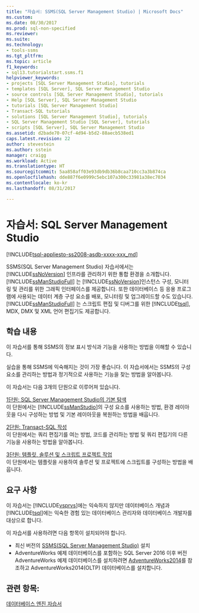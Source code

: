 ```yaml
---
title: "자습서: SSMS(SQL Server Management Studio) | Microsoft Docs"
ms.custom: 
ms.date: 08/30/2017
ms.prod: sql-non-specified
ms.reviewer: 
ms.suite: 
ms.technology:
- tools-ssms
ms.tgt_pltfrm: 
ms.topic: article
f1_keywords:
- sql13.tutorialstart.ssms.f1
helpviewer_keywords:
- projects [SQL Server Management Studio], tutorials
- templates [SQL Server], SQL Server Management Studio
- source controls [SQL Server Management Studio], tutorials
- Help [SQL Server], SQL Server Management Studio
- tutorials [SQL Server Management Studio]
- Transact-SQL tutorials
- solutions [SQL Server Management Studio], tutorials
- SQL Server Management Studio [SQL Server], tutorials
- scripts [SQL Server], SQL Server Management Studio
ms.assetid: d2bade70-07cf-4d94-b5d2-88aecb538ed1
caps.latest.revision: 22
author: stevestein
ms.author: sstein
manager: craigg
ms.workload: Active
ms.translationtype: HT
ms.sourcegitcommit: 5aa858aff03e93db9db36b8caa710cc3a3b874ca
ms.openlocfilehash: dde887f6e0999c5ebc107a300c33981a38ec7034
ms.contentlocale: ko-kr
ms.lasthandoff: 08/31/2017

---
```

# <a name="tutorial-sql-server-management-studio"></a>자습서: SQL Server Management Studio
[!INCLUDE[tsql-appliesto-ss2008-asdb-xxxx-xxx_md](../../includes/tsql-appliesto-ss2008-asdb-xxxx-xxx-md.md)]

SSMS(SQL Server Management Studio) 자습서에서는 [!INCLUDE[ssNoVersion](../../includes/ssnoversion-md.md)] 인프라를 관리하기 위한 통합 환경을 소개합니다. [!INCLUDE[ssManStudioFull](../../includes/ssmanstudiofull-md.md)] 는 [!INCLUDE[ssNoVersion](../../includes/ssnoversion-md.md)]인스턴스 구성, 모니터링 및 관리를 위한 그래픽 인터페이스를 제공합니다. 또한 데이터베이스 등 응용 프로그램에 사용되는 데이터 계층 구성 요소를 배포, 모니터링 및 업그레이드할 수도 있습니다. [!INCLUDE[ssManStudioFull](../../includes/ssmanstudiofull-md.md)] 는 스크립트 편집 및 디버그를 위한 [!INCLUDE[tsql](../../includes/tsql-md.md)], MDX, DMX 및 XML 언어 편집기도 제공합니다.  
  
## <a name="what-you-will-learn"></a>학습 내용  
이 자습서를 통해 SSMS의 정보 표시 방식과 기능을 사용하는 방법을 이해할 수 있습니다.
  
실습을 통해 SSMS에 익숙해지는 것이 가장 좋습니다. 이 자습서에서는 SSMS의 구성 요소를 관리하는 방법과 정기적으로 사용하는 기능을 찾는 방법을 알아봅니다.  
  
이 자습서는 다음 3개의 단원으로 이루어져 있습니다.  
  
[1단원: SQL Server Management Studio의 기본 탐색](lesson-1-basic-navigation-in-sql-server-management-studio.md)  
이 단원에서는 [!INCLUDE[ssManStudio](../../includes/ssmanstudio-md.md)]의 구성 요소를 사용하는 방법, 환경 레이아웃을 다시 구성하는 방법 및 기본 레이아웃을 복원하는 방법을 배웁니다.  
  
[2단원: Transact-SQL 작성](lesson-2-writing-transact-sql.md)  
이 단원에서는 쿼리 편집기를 여는 방법, 코드를 관리하는 방법 및 쿼리 편집기의 다른 기능을 사용하는 방법을 알아봅니다.  
  
[3단원: 템플릿, 솔루션 및 스크립트 프로젝트 작업](lesson-3-working-with-templates-solutions-and-script-projects.md)  
이 단원에서는 템플릿을 사용하여 솔루션 및 프로젝트에 스크립트를 구성하는 방법을 배웁니다.  
  
## <a name="requirements"></a>요구 사항  
이 자습서는 [!INCLUDE[vsprvs](../../includes/vsprvs-md.md)]에는 익숙하지 않지만 데이터베이스 개념과 [!INCLUDE[tsql](../../includes/tsql-md.md)]에는 익숙한 경험 있는 데이터베이스 관리자와 데이터베이스 개발자를 대상으로 합니다.  
  
이 자습서를 사용하려면 다음 항목이 설치되어야 합니다.  

  
-   최신 버전의 [SSMS(SQL Server Management Studio)](../download-sql-server-management-studio-ssms.md) 설치  
-   AdventureWorks 예제 데이터베이스를 포함하는 SQL Server 2016 이후 버전 AdventureWorks 예제 데이터베이스를 설치하려면 [AdventureWorks2014](https://github.com/Microsoft/sql-server-samples/releases/tag/adventureworks2014)를 참조하고 AdventureWorks2014(OLTP) 데이터베이스를 설치합니다.  

  
## <a name="see-also"></a>관련 항목:  
[데이터베이스 엔진 자습서](../../relational-databases/database-engine-tutorials.md)  
  
  
  


